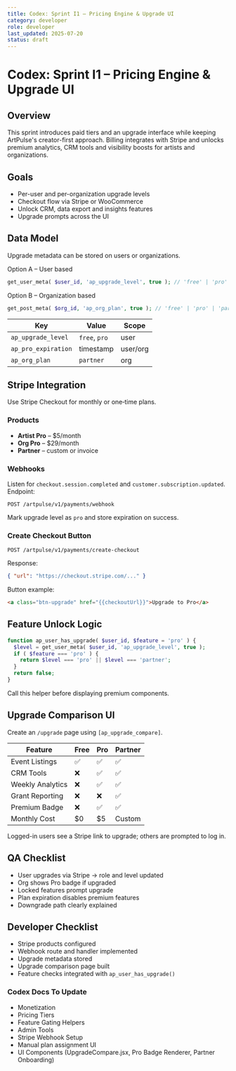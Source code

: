 ```yaml
---
title: Codex: Sprint I1 – Pricing Engine & Upgrade UI
category: developer
role: developer
last_updated: 2025-07-20
status: draft
---
```

# Codex: Sprint I1 – Pricing Engine & Upgrade UI

## Overview
This sprint introduces paid tiers and an upgrade interface while keeping ArtPulse's creator-first approach. Billing integrates with Stripe and unlocks premium analytics, CRM tools and visibility boosts for artists and organizations.

## Goals
- Per-user and per-organization upgrade levels
- Checkout flow via Stripe or WooCommerce
- Unlock CRM, data export and insights features
- Upgrade prompts across the UI

## Data Model
Upgrade metadata can be stored on users or organizations.

Option A – User based
```php
get_user_meta( $user_id, 'ap_upgrade_level', true ); // 'free' | 'pro'
```

Option B – Organization based
```php
get_post_meta( $org_id, 'ap_org_plan', true ); // 'free' | 'pro' | 'partner'
```

| Key               | Value      | Scope   |
|-------------------|-----------|---------|
| `ap_upgrade_level`| `free`, `pro` | user |
| `ap_pro_expiration`| timestamp | user/org |
| `ap_org_plan`     | `partner` | org |

## Stripe Integration
Use Stripe Checkout for monthly or one‑time plans.

### Products
- **Artist Pro** – $5/month
- **Org Pro** – $29/month
- **Partner** – custom or invoice

### Webhooks
Listen for `checkout.session.completed` and `customer.subscription.updated`.
Endpoint:
```http
POST /artpulse/v1/payments/webhook
```
Mark upgrade level as `pro` and store expiration on success.

### Create Checkout Button
```http
POST /artpulse/v1/payments/create-checkout
```
Response:
```json
{ "url": "https://checkout.stripe.com/..." }
```
Button example:
```html
<a class="btn-upgrade" href="{{checkoutUrl}}">Upgrade to Pro</a>
```

## Feature Unlock Logic
```php
function ap_user_has_upgrade( $user_id, $feature = 'pro' ) {
  $level = get_user_meta( $user_id, 'ap_upgrade_level', true );
  if ( $feature === 'pro' ) {
    return $level === 'pro' || $level === 'partner';
  }
  return false;
}
```
Call this helper before displaying premium components.

## Upgrade Comparison UI
Create an `/upgrade` page using `[ap_upgrade_compare]`.

| Feature | Free | Pro | Partner |
|---------|-----|-----|---------|
| Event Listings | ✅ | ✅ | ✅ |
| CRM Tools | ❌ | ✅ | ✅ |
| Weekly Analytics | ❌ | ✅ | ✅ |
| Grant Reporting | ❌ | ❌ | ✅ |
| Premium Badge | ❌ | ✅ | ✅ |
| Monthly Cost | $0 | $5 | Custom |

Logged-in users see a Stripe link to upgrade; others are prompted to log in.

## QA Checklist
- User upgrades via Stripe → role and level updated
- Org shows Pro badge if upgraded
- Locked features prompt upgrade
- Plan expiration disables premium features
- Downgrade path clearly explained

## Developer Checklist
- Stripe products configured
- Webhook route and handler implemented
- Upgrade metadata stored
- Upgrade comparison page built
- Feature checks integrated with `ap_user_has_upgrade()`

### Codex Docs To Update
- Monetization
- Pricing Tiers
- Feature Gating Helpers
- Admin Tools
- Stripe Webhook Setup
- Manual plan assignment UI
- UI Components (UpgradeCompare.jsx, Pro Badge Renderer, Partner Onboarding)